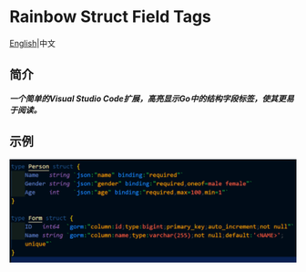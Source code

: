 # Rainbow Struct Field Tags

[English](README.md)|中文

## 简介

***一个简单的Visual Studio Code扩展，高亮显示Go中的结构字段标签，使其更易于阅读。***

## 示例

![demo.png](https://raw.githubusercontent.com/se-dev-pion/rainbow-struct-field-tags/refs/heads/main/assets/demo.png)
